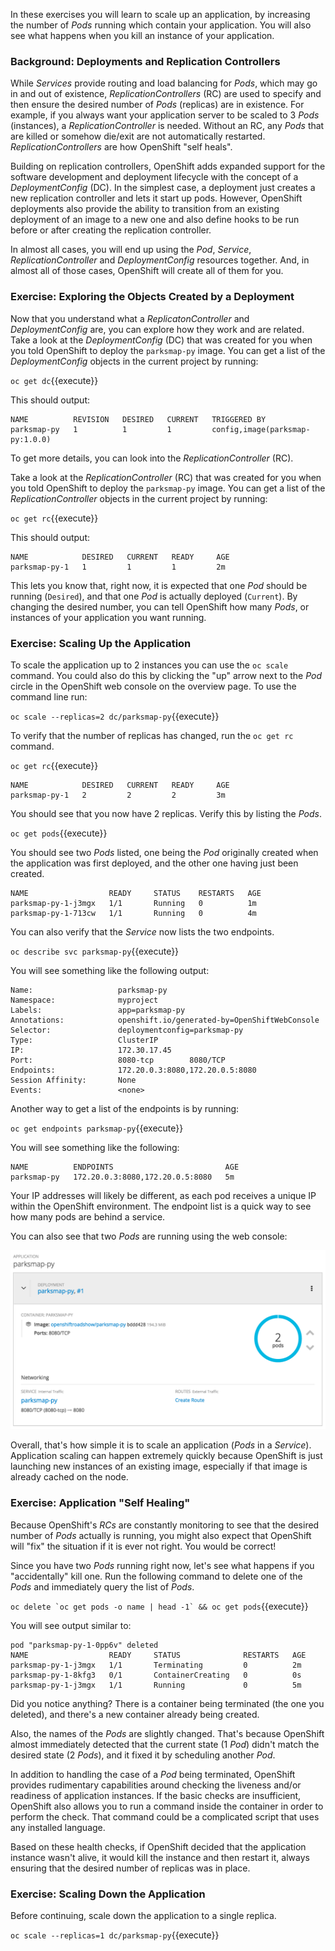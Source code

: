 
In these exercises you will learn to scale up an application, by increasing the number of *Pods* running which contain your application. You will also see what happens when you kill an instance of your application.

### Background: Deployments and Replication Controllers

While *Services* provide routing and load balancing for *Pods*, which may go in and
out of existence, *ReplicationControllers* (RC) are used to specify and then
ensure the desired number of *Pods* (replicas) are in existence. For example, if
you always want your application server to be scaled to 3 *Pods* (instances), a
*ReplicationController* is needed. Without an RC, any *Pods* that are killed or
somehow die/exit are not automatically restarted. *ReplicationControllers* are
how OpenShift "self heals".

Building on replication controllers, OpenShift adds expanded support for the
software development and deployment lifecycle with the concept of a *DeploymentConfig* (DC).
In the simplest case, a deployment just creates a new replication controller and
lets it start up pods. However, OpenShift deployments also provide the ability
to transition from an existing deployment of an image to a new one and also define hooks to be run before or after creating the replication controller.

In almost all cases, you will end up using the *Pod*, *Service*,
*ReplicationController* and *DeploymentConfig* resources together. And, in
almost all of those cases, OpenShift will create all of them for you.

### Exercise: Exploring the Objects Created by a Deployment

Now that you understand what a *ReplicatonController* and
*DeploymentConfig* are, you can explore how they work and are related. Take a
look at the *DeploymentConfig* (DC) that was created for you when you told
OpenShift to deploy the `parksmap-py` image. You can get a list of the *DeploymentConfig* objects in the current project by running:

``oc get dc``{{execute}}

This should output:

```
NAME          REVISION   DESIRED   CURRENT   TRIGGERED BY
parksmap-py   1          1         1         config,image(parksmap-py:1.0.0)
```

To get more details, you can look into the *ReplicationController* (RC).

Take a look at the *ReplicationController* (RC) that was created for you when
you told OpenShift to deploy the `parksmap-py` image. You can get a list of the *ReplicationController* objects in the current project by running:

``oc get rc``{{execute}}

This should output:

```
NAME            DESIRED   CURRENT   READY     AGE
parksmap-py-1   1         1         1         2m
```

This lets you know that, right now, it is expected that one *Pod* should be running
(`Desired`), and that one *Pod* is actually deployed (`Current`). By changing
the desired number, you can tell OpenShift how many *Pods*, or instances of your application you want running.

### Exercise: Scaling Up the Application

To scale the application up to 2 instances you can use
the `oc scale` command. You could also do this by clicking the "up" arrow next to
the *Pod* circle in the OpenShift web console on the overview page. To use the command line run:

``oc scale --replicas=2 dc/parksmap-py``{{execute}}

To verify that the number of replicas has changed, run the ``oc get rc`` command.

``oc get rc``{{execute}}

```
NAME            DESIRED   CURRENT   READY     AGE
parksmap-py-1   2         2         2         3m
```

You should see that you now have 2 replicas. Verify this by listing the *Pods*.

``oc get pods``{{execute}}

You should see two *Pods* listed, one being the *Pod* originally created when the application was first deployed, and the other one having just been created.

```
NAME                  READY     STATUS    RESTARTS   AGE
parksmap-py-1-j3mgx   1/1       Running   0          1m
parksmap-py-1-713cw   1/1       Running   0          4m
```

You can also verify that the *Service* now lists the two endpoints.

``oc describe svc parksmap-py``{{execute}}

You will see something like the following output:

```
Name:                   parksmap-py
Namespace:              myproject
Labels:                 app=parksmap-py
Annotations:            openshift.io/generated-by=OpenShiftWebConsole
Selector:               deploymentconfig=parksmap-py
Type:                   ClusterIP
IP:                     172.30.17.45
Port:                   8080-tcp        8080/TCP
Endpoints:              172.20.0.3:8080,172.20.0.5:8080
Session Affinity:       None
Events:                 <none>
```

Another way to get a list of the endpoints is by running:

``oc get endpoints parksmap-py``{{execute}}

You will see something like the following:

```
NAME          ENDPOINTS                         AGE
parksmap-py   172.20.0.3:8080,172.20.0.5:8080   5m
```

Your IP addresses will likely be different, as each pod receives a unique IP
within the OpenShift environment. The endpoint list is a quick way to see how
many pods are behind a service.

You can also see that two *Pods* are running using the web console:

![Application Scaling](../../assets/workshops/workshop-1/03-overview-of-scaled-application.png)

Overall, that's how simple it is to scale an application (*Pods* in a
*Service*). Application scaling can happen extremely quickly because OpenShift
is just launching new instances of an existing image, especially if that image
is already cached on the node.

### Exercise: Application "Self Healing"

Because OpenShift's *RCs* are constantly monitoring to see that the desired number
of *Pods* actually is running, you might also expect that OpenShift will "fix" the
situation if it is ever not right. You would be correct!

Since you have two *Pods* running right now, let's see what happens if you
"accidentally" kill one. Run the following command to delete one of the *Pods* and immediately query the list of *Pods*.

``oc delete `oc get pods -o name | head -1` && oc get pods``{{execute}}

You will see output similar to:


```
pod "parksmap-py-1-0pp6v" deleted
NAME                  READY     STATUS              RESTARTS   AGE
parksmap-py-1-j3mgx   1/1       Terminating         0          2m
parksmap-py-1-8kfg3   0/1       ContainerCreating   0          0s
parksmap-py-1-j3mgx   1/1       Running             0          5m
```

Did you notice anything? There is a container being terminated (the one you deleted),
and there's a new container already being created.

Also, the names of the *Pods* are slightly changed.
That's because OpenShift almost immediately detected that the current state (1
*Pod*) didn't match the desired state (2 *Pods*), and it fixed it by scheduling
another *Pod*.

In addition to handling the case of a *Pod* being terminated, OpenShift provides rudimentary capabilities around checking the
liveness and/or readiness of application instances. If the basic checks are
insufficient, OpenShift also allows you to run a command inside the container in
order to perform the check. That command could be a complicated script that uses
any installed language.

Based on these health checks, if OpenShift decided that the
application instance wasn't alive, it would kill the instance and then restart
it, always ensuring that the desired number of replicas was in place.

### Exercise: Scaling Down the Application

Before continuing, scale down the application to a single replica.

``oc scale --replicas=1 dc/parksmap-py``{{execute}}

